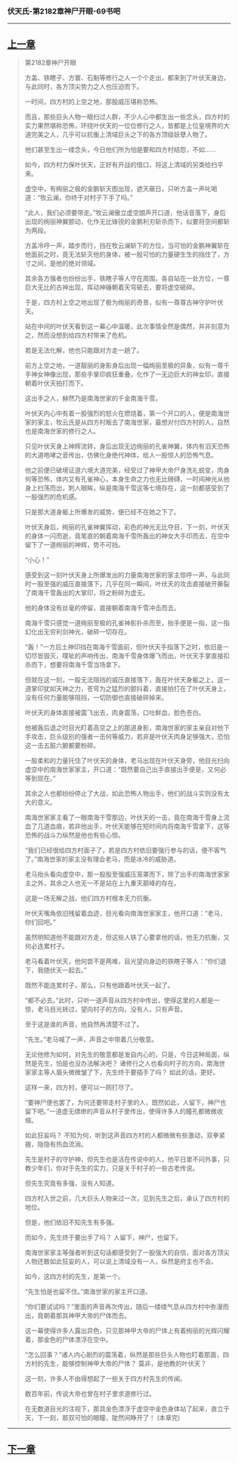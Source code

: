 ### 伏天氏-第2182章神尸开眼-69书吧

--------
[上一章](./d317926a4c36a8b2fe87ae52b8294991.md)
--------


>
>
>
>第2182章神尸开眼
>
>方盖、铁瞎子、方寰、石魁等修行之人一个个走出，都来到了叶伏天身边，与此同时，各方顶尖势力之人也压迫而下。
>
>一时间，四方村的上空之地，那股威压堪称恐怖。
>
>而且，那些巨头人物一眼扫过人群，不少人心中都生出一些念头，四方村的实力果然堪称恐怖，环绕叶伏天的一位位修行之人，皆都是上位皇境界的大道完美之人，几乎可以抗衡上清域巨头之下的各方顶级妖孽人物了。
>
>他们甚至生出一缕念头，今日他们所为怕是要和四方村结怨，不如……
>
>如今，四方村力保叶伏天，正好有开战的借口，将这上清域的另类给扫平来。
>
>虚空中，有绚丽之极的金鹏斩天图出现，遮天蔽日，只听方盖一声叱喝道：“牧云澜，你终于对村子下手了吗。”
>
>“此人，我们必须要带走。”牧云澜傲立虚空朗声开口道，他话音落下，身后出现的绚丽神翼颤动，化作无比锋锐的金鹏利刃斩杀而下，似要将空间都斩为两段。
>
>方盖冷哼一声，踏步而行，挡在牧云澜斩下的方位，当可怕的金鹏神翼斩在他面前之时，竟无法斩灭他的身体，被一股可怕的力量硬生生的挡住了，方寸之间，是他的绝对领域。
>
>其余各方强者也纷纷出手，铁瞎子等人守在周围，各自站在一处方位，一尊巨大无比的古神出现，挥动神锤朝着天穹砸去，要将虚空砸碎。
>
>于是，四方村上空之地出现了极为绚丽的奇景，似有一尊尊古神守护叶伏天。
>
>站在中间的叶伏天看到这一幕心中温暖，此次事情全然是偶然，并非刻意为之，然而没想到给四方村带来了危机。
>
>若是无法化解，他也只能跟对方走一趟了。
>
>前方上空之地，一道靓丽的身影身后出现一幅绚丽至极的异象，似有一尊千手神女神像出现，那些手掌印疯狂重叠，化作了一无边巨大的神女印，直接朝着叶伏天拍打而下。
>
>这出手之人，赫然乃是南海世家的千金南海千雪。
>
>叶伏天内心中有着一股强烈的怒火在燃烧着，第一个开口的人，便是南海世家的家主，牧云氏是从四方村叛去了南海世家，最想对付四方村的人，自然也是南海世家的修行之人。
>
>只见叶伏天身上神辉流转，身后出现无边绚丽的孔雀神翼，体内有滔天恐怖的大道咆哮之音传出，仿佛化身绝代神体，给人一股惊人的恐怖气息。
>
>他之前便已破境证道六境大道完美，经受过了神甲大帝尸身洗礼蜕变，肉身何等恐怖，体内又有孔雀神心，本身生命之力也无比磅礴，一时间神光从他身上扫荡而出，刺人眼眸，纵是南海千雪这等七境存在，这一刻都感受到了一股强烈的危机感。
>
>只是那大道身躯上所爆发的威势，便已经不在她之下了。
>
>叶伏天身后，绚丽的孔雀神翼挥动，彩色的神光无比夺目，下一刻，叶伏天的身体一闪而逝，竟笔直的朝着南海千雪所轰出的神女大手印而去，在空中留下了一道绚丽的神辉，势不可挡。
>
>“小心！”
>
>感受到这一刻叶伏天身上所爆发出的力量南海世家的家主惊呼一声，与此同时一股至强的威压直接落下，几乎在同一瞬间，叶伏天的攻击直接破开撕裂了南海千雪轰出的大掌印，将之粉碎为虚无。
>
>他的身体没有丝毫的停留，直接朝着南海千雪冲击而去。
>
>南海千雪只感觉一道绚丽至极的孔雀神影扑杀而至，抬手便是一指，这一指幻化出无穷利剑神光，破碎一切存在。
>
>“轰！”一方后土神印挡在南海千雪面前，但叶伏天手指落下之时，依旧是一切尽皆毁灭，噗呲的声响传出，南海千雪身体爆飞而出，叶伏天手掌直接扣杀而下，想要将南海千雪当场拿下。
>
>但就在这一刻，一股无法阻挡的威压直接落下，轰在叶伏天身躯之上，这一道掌印犹如天神之力，苍穹为之猛烈的颤抖着，直接拍打在了叶伏天身上，没有任何力量能够阻挡，一切防御也直接破碎掉来。
>
>叶伏天的身体直接被震飞出去，肉身震荡，口吐鲜血，脸色苍白。
>
>他被轰后退之时目光盯着高空之上的那道身影，南海世家的家主亲自对他下手攻击，巨头级别的强者一击何等威力，若非是叶伏天肉身足够强大，恐怕这一击五脏六腑都要粉碎。
>
>一股柔和的力量托住了叶伏天的身体，老马出现在叶伏天身旁，他目光扫向虚空中的南海世家家主，开口道：“既然要自己出手直接出手便是，又何必等到现在。”
>
>其余之人也都纷纷停止了大战，如此恐怖人物出手，他们的战斗实则没有太大的意义。
>
>南海世家家主看了一眼南海千雪那边，叶伏天的一击，竟在南海千雪身上流血了几道血痕，若非他出手，叶伏天能够在短时间内将南海千雪拿下，这等恐怖的战斗力纵然是他也有些心惊。
>
>“我们已经很给四方村面子了，若是四方村依旧要强行参与的话，便不客气了。”南海世家的家主没有理会老马，而是冰冷的威胁道。
>
>老马抬头看向虚空中，那一股股至强威压笼罩而下，除了出手的南海世家家主之外，其余之人也无一不是站在上九重天巅峰的存在。
>
>这是一场无解之战，他们四方村根本无力抗衡。
>
>叶伏天嘴角依旧残留着血迹，目光看向南海世家家主，他开口道：“老马，你们回吧。”
>
>虽然明知道他不能跟对方走，但这些人铁了心要拿他的话，他无力抗衡，又何必连累村子。
>
>老马看着叶伏天，他何尝不是两难，目光望向身边的铁瞎子等人：“你们退下，我随伏天一起去。”
>
>既然不能连累村子，那么，只有他跟着叶伏天一起了。
>
>“都不必去。”此时，只听一道声音从四方村中传出，使得这里的人都是一惊，老马目光转过，望向村子的方向，没有人，只有声音。
>
>至于这是谁的声音，他自然再清楚不过了。
>
>“先生。”老马喊了一声，声音之中带着几分敬意。
>
>无论他修为如何，对先生的敬意都是发自内心的，只是，今日这种局面，纵然是先生，怕是也没办法解决吧？
>诸修行之人也看向村子的方向，南海世家家主等人眉头微微皱了下，先生终于要插手了吗？
>如此的话，更好。
>
>这样一来，四方村，便可以一网打尽了。
>
>“要神尸便也罢了，为何还要带走村子里的人，既然如此，人留下，神尸也留下吧。”一道虚无缥缈的声音从村子里传出，使得许多人的瞳孔都微微收缩。
>
>如此狂妄吗？
>不知为何，听到这声音四方村的人都微微有些激动，双拳紧握，隐隐有热血流淌。
>
>先生是村子的守护神，但先生也是活在传说中的人，他平日里不问外事，只教少年们，你对于先生的实力，只是关于村子的一些古老传说。
>
>但先生究竟有多强，没有人知道。
>
>四方村入世之前，几大巨头人物来过一次，见到先生之后，承认了四方村的地位。
>
>但是，他们依旧不知先生有多强。
>
>而如今，先生终于要出手了吗？
>人留下，神尸，也留下。
>
>南海世家家主等强者听到这句话都感受到了一股强大的自信，面对各方顶尖人物还敢如此狂妄的人，可以说上清域没有一人，纵然是府主也不会。
>
>如今，这四方村的先生，是第一个。
>
>“先生怕是也留不住。”南海世家的家主开口道。
>
>“你们要试试吗？”里面的声音再次传出，随后一缕缕气息从四方村中弥漫而出，竟朝着那具神甲大帝的尸体而去。
>
>这一幕使得许多人露出异色，只见那神甲大帝的尸体上有着绚丽的光辉闪耀着，那金色的尸体漂浮在空中。
>
>“怎么回事？”诸人内心剧烈的震荡着，纵然是那些巨头人物也盯着那面，四方村的先生，能够控制神甲大帝的尸体？
>莫非，是他教的叶伏天？
>
>这一刻，许多人不由得想起了一些关于四方村先生的传闻。
>
>数百年前，传说大帝也曾在村子里求道修行过。
>
>在无数道目光的注视下，那具金色漂浮于虚空中金色身体站了起来，直立于天，下一刻，那双可怕的眼瞳，陡然间睁开了！
>(本章完)
>
>

--------
[下一章](./2076b6399d5ba4fa2cdcec82e23a87aa.md)
--------
